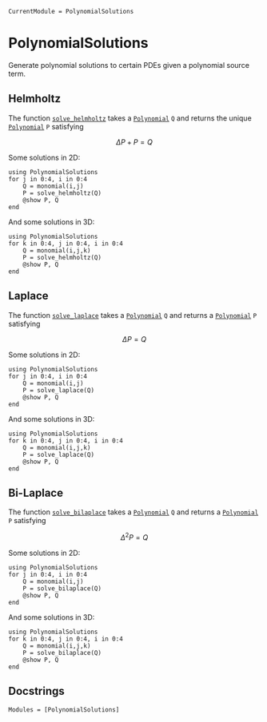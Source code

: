 ```@meta
CurrentModule = PolynomialSolutions
```

# PolynomialSolutions

Generate polynomial solutions to certain PDEs given a polynomial source term.

## Helmholtz

The function [`solve_helmholtz`](@ref) takes a [`Polynomial`](@ref) `Q` and
returns the unique [`Polynomial`](@ref) `P` satisfying

```math
    \Delta P + P = Q
```

Some solutions in 2D:

```@example
using PolynomialSolutions
for j in 0:4, i in 0:4
    Q = monomial(i,j)
    P = solve_helmholtz(Q)
    @show P, Q
end
```

And some solutions in 3D:

```@example
using PolynomialSolutions
for k in 0:4, j in 0:4, i in 0:4
    Q = monomial(i,j,k)
    P = solve_helmholtz(Q)
    @show P, Q
end
```

## Laplace

The function [`solve_laplace`](@ref) takes a [`Polynomial`](@ref) `Q` and
returns a [`Polynomial`](@ref) `P` satisfying

```math
    \Delta P = Q
```

Some solutions in 2D:

```@example
using PolynomialSolutions
for j in 0:4, i in 0:4
    Q = monomial(i,j)
    P = solve_laplace(Q)
    @show P, Q
end
```

And some solutions in 3D:

```@example
using PolynomialSolutions
for k in 0:4, j in 0:4, i in 0:4
    Q = monomial(i,j,k)
    P = solve_laplace(Q)
    @show P, Q
end
```

## Bi-Laplace

The function [`solve_bilaplace`](@ref) takes a [`Polynomial`](@ref) `Q` and
returns a [`Polynomial`](@ref) `P` satisfying

```math
    \Delta^2 P = Q
```

Some solutions in 2D:

```@example
using PolynomialSolutions
for j in 0:4, i in 0:4
    Q = monomial(i,j)
    P = solve_bilaplace(Q)
    @show P, Q
end
```

And some solutions in 3D:

```@example
using PolynomialSolutions
for k in 0:4, j in 0:4, i in 0:4
    Q = monomial(i,j,k)
    P = solve_bilaplace(Q)
    @show P, Q
end
```

## Docstrings

```@autodocs
Modules = [PolynomialSolutions]
```

